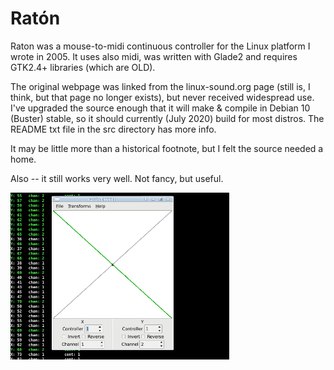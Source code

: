 # Ratón

Raton was a mouse-to-midi continuous controller for the Linux platform I wrote in 2005. It uses also midi, was written with Glade2 and requires GTK2.4+ libraries (which are OLD).

The original webpage was linked from the linux-sound.org page (still is, I think, but that page no longer exists), but never received widespread use. I've upgraded the source enough that it will make & compile in Debian 10 (Buster) stable, so it should currently (July 2020) build for most distros. The README txt file in the src directory has more info.

It may be little more than a historical footnote, but I felt the source needed a home.

Also -- it still works very well. Not fancy, but useful.

<img src="https://github.com/GModal/raton/blob/master/webstuff/raton.png" width="350">
